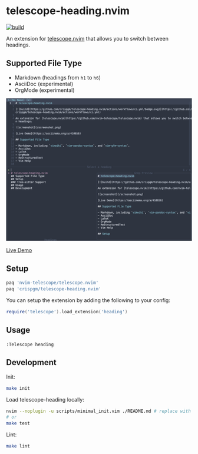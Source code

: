 # telescope-heading.nvim

[![build](https://github.com/crispgm/telescope-heading.nvim/actions/workflows/ci.yml/badge.svg)](https://github.com/crispgm/telescope-heading.nvim/actions/workflows/ci.yml)

An extension for [telescope.nvim](https://github.com/nvim-telescope/telescope.nvim) that allows you to switch between headings.

## Supported File Type

- Markdown (headings from `h1` to `h6`)
- AsciiDoc (experimental)
- OrgMode (experimental)

![screenshot](/screenshot.png)

[Live Demo](https://asciinema.org/a/410656)

## Setup

```lua
paq 'nvim-telescope/telescope.nvim'
paq 'crispgm/telescope-heading.nvim'
```

You can setup the extension by adding the following to your config:
```lua
require('telescope').load_extension('heading')
```

## Usage

```viml
:Telescope heading
```

## Development

Init:

```bash
make init
```

Load telescope-heading locally:

```bash
nvim --noplugin -u scripts/minimal_init.vim ./README.md # replace with /path/to/testfile
# or
make test
```

Lint:

```bash
make lint
```
